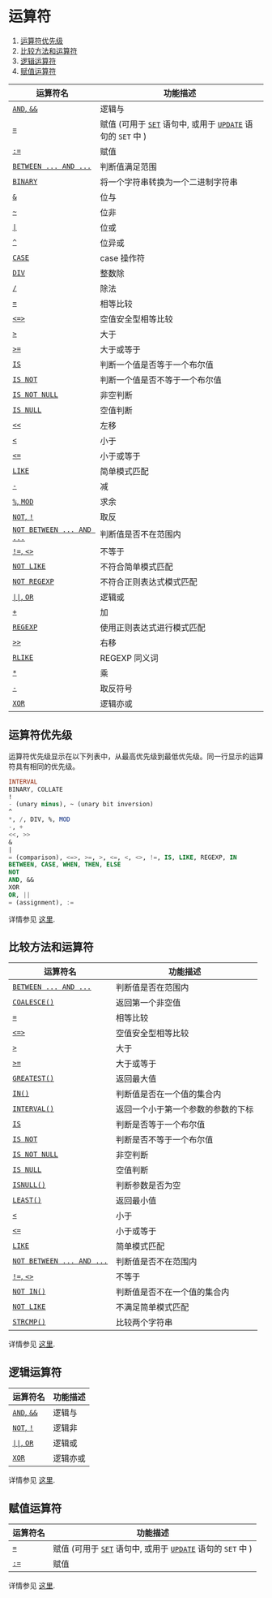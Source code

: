 # 运算符

1. [运算符优先级](#operator-precedence)
2. [比较方法和运算符](#comparison-functions-and-operators)
3. [逻辑运算符](#comparison-functions-and-operators)
4. [赋值运算符](#comparison-functions-and-operators)

| 运算符名                                     | 功能描述                                     |
| ---------------------------------------- | ---------------------------------------- |
| [`AND`, `&&`](https://dev.mysql.com/doc/refman/5.7/en/logical-operators.html#operator_and) | 逻辑与                                      |
| [`=`](https://dev.mysql.com/doc/refman/5.7/en/assignment-operators.html#operator_assign-equal) | 赋值 (可用于 [`SET`](https://dev.mysql.com/doc/refman/5.7/en/set-variable.html) 语句中, 或用于 [`UPDATE`](https://dev.mysql.com/doc/refman/5.7/en/update.html) 语句的 `SET` 中 ) |
| [`:=`](https://dev.mysql.com/doc/refman/5.7/en/assignment-operators.html#operator_assign-value) | 赋值                                       |
| [`BETWEEN ... AND ...`](https://dev.mysql.com/doc/refman/5.7/en/comparison-operators.html#operator_between) | 判断值满足范围                                  |
| [`BINARY`](https://dev.mysql.com/doc/refman/5.7/en/cast-functions.html#operator_binary) | 将一个字符串转换为一个二进制字符串                        |
| [`&`](https://dev.mysql.com/doc/refman/5.7/en/bit-functions.html#operator_bitwise-and) | 位与                                       |
| [`~`](https://dev.mysql.com/doc/refman/5.7/en/bit-functions.html#operator_bitwise-invert) | 位非                                       |
| [`\|`](https://dev.mysql.com/doc/refman/5.7/en/bit-functions.html#operator_bitwise-or) | 位或                                       |
| [`^`](https://dev.mysql.com/doc/refman/5.7/en/bit-functions.html#operator_bitwise-xor) | 位异或                                      |
| [`CASE`](https://dev.mysql.com/doc/refman/5.7/en/control-flow-functions.html#operator_case) | case 操作符                                 |
| [`DIV`](https://dev.mysql.com/doc/refman/5.7/en/arithmetic-functions.html#operator_div) | 整数除                                      |
| [`/`](https://dev.mysql.com/doc/refman/5.7/en/arithmetic-functions.html#operator_divide) | 除法                                       |
| [`=`](https://dev.mysql.com/doc/refman/5.7/en/comparison-operators.html#operator_equal) | 相等比较                                     |
| [`<=>`](https://dev.mysql.com/doc/refman/5.7/en/comparison-operators.html#operator_equal-to) | 空值安全型相等比较                                |
| [`>`](https://dev.mysql.com/doc/refman/5.7/en/comparison-operators.html#operator_greater-than) | 大于                                       |
| [`>=`](https://dev.mysql.com/doc/refman/5.7/en/comparison-operators.html#operator_greater-than-or-equal) | 大于或等于                                    |
| [`IS`](https://dev.mysql.com/doc/refman/5.7/en/comparison-operators.html#operator_is) | 判断一个值是否等于一个布尔值                           |
| [`IS NOT`](https://dev.mysql.com/doc/refman/5.7/en/comparison-operators.html#operator_is-not) | 判断一个值是否不等于一个布尔值                          |
| [`IS NOT NULL`](https://dev.mysql.com/doc/refman/5.7/en/comparison-operators.html#operator_is-not-null) | 非空判断                                     |
| [`IS NULL`](https://dev.mysql.com/doc/refman/5.7/en/comparison-operators.html#operator_is-null) | 空值判断                                     |
| [`<<`](https://dev.mysql.com/doc/refman/5.7/en/bit-functions.html#operator_left-shift) | 左移                                       |
| [`<`](https://dev.mysql.com/doc/refman/5.7/en/comparison-operators.html#operator_less-than) | 小于                                       |
| [`<=`](https://dev.mysql.com/doc/refman/5.7/en/comparison-operators.html#operator_less-than-or-equal) | 小于或等于                                    |
| [`LIKE`](https://dev.mysql.com/doc/refman/5.7/en/string-comparison-functions.html#operator_like) | 简单模式匹配                                   |
| [`-`](https://dev.mysql.com/doc/refman/5.7/en/arithmetic-functions.html#operator_minus) | 减                                        |
| [`%`, `MOD`](https://dev.mysql.com/doc/refman/5.7/en/arithmetic-functions.html#operator_mod) | 求余                                       |
| [`NOT`, `!`](https://dev.mysql.com/doc/refman/5.7/en/logical-operators.html#operator_not) | 取反                                       |
| [`NOT BETWEEN ... AND ...`](https://dev.mysql.com/doc/refman/5.7/en/comparison-operators.html#operator_not-between) | 判断值是否不在范围内                               |
| [`!=`, `<>`](https://dev.mysql.com/doc/refman/5.7/en/comparison-operators.html#operator_not-equal) | 不等于                                      |
| [`NOT LIKE`](https://dev.mysql.com/doc/refman/5.7/en/string-comparison-functions.html#operator_not-like) | 不符合简单模式匹配                                |
| [`NOT REGEXP`](https://dev.mysql.com/doc/refman/5.7/en/regexp.html#operator_not-regexp) | 不符合正则表达式模式匹配                             |
| [`\|\|`, `OR`](https://dev.mysql.com/doc/refman/5.7/en/logical-operators.html#operator_or) | 逻辑或                                      |
| [`+`](https://dev.mysql.com/doc/refman/5.7/en/arithmetic-functions.html#operator_plus) | 加                                        |
| [`REGEXP`](https://dev.mysql.com/doc/refman/5.7/en/regexp.html#operator_regexp) | 使用正则表达式进行模式匹配                            |
| [`>>`](https://dev.mysql.com/doc/refman/5.7/en/bit-functions.html#operator_right-shift) | 右移                                       |
| [`RLIKE`](https://dev.mysql.com/doc/refman/5.7/en/regexp.html#operator_regexp) | REGEXP 同义词                               |
| [`*`](https://dev.mysql.com/doc/refman/5.7/en/arithmetic-functions.html#operator_times) | 乘                                        |
| [`-`](https://dev.mysql.com/doc/refman/5.7/en/arithmetic-functions.html#operator_unary-minus) | 取反符号                                     |
| [`XOR`](https://dev.mysql.com/doc/refman/5.7/en/logical-operators.html#operator_xor) | 逻辑亦或                                     |

## 运算符优先级

运算符优先级显示在以下列表中，从最高优先级到最低优先级。同一行显示的运算符具有相同的优先级。

``` sql
INTERVAL
BINARY, COLLATE
!
- (unary minus), ~ (unary bit inversion)
^
*, /, DIV, %, MOD
-, +
<<, >>
&
|
= (comparison), <=>, >=, >, <=, <, <>, !=, IS, LIKE, REGEXP, IN
BETWEEN, CASE, WHEN, THEN, ELSE
NOT
AND, &&
XOR
OR, ||
= (assignment), :=
```

详情参见 [这里](https://dev.mysql.com/doc/refman/5.7/en/operator-precedence.html).

## 比较方法和运算符

| 运算符名                                     | 功能描述              |
| ---------------------------------------- | ----------------- |
| [`BETWEEN ... AND ...`](https://dev.mysql.com/doc/refman/5.7/en/comparison-operators.html#operator_between) | 判断值是否在范围内         |
| [`COALESCE()`](https://dev.mysql.com/doc/refman/5.7/en/comparison-operators.html#function_coalesce) | 返回第一个非空值          |
| [`=`](https://dev.mysql.com/doc/refman/5.7/en/comparison-operators.html#operator_equal) | 相等比较              |
| [`<=>`](https://dev.mysql.com/doc/refman/5.7/en/comparison-operators.html#operator_equal-to) | 空值安全型相等比较         |
| [`>`](https://dev.mysql.com/doc/refman/5.7/en/comparison-operators.html#operator_greater-than) | 大于                |
| [`>=`](https://dev.mysql.com/doc/refman/5.7/en/comparison-operators.html#operator_greater-than-or-equal) | 大于或等于             |
| [`GREATEST()`](https://dev.mysql.com/doc/refman/5.7/en/comparison-operators.html#function_greatest) | 返回最大值             |
| [`IN()`](https://dev.mysql.com/doc/refman/5.7/en/comparison-operators.html#function_in) | 判断值是否在一个值的集合内     |
| [`INTERVAL()`](https://dev.mysql.com/doc/refman/5.7/en/comparison-operators.html#function_interval) | 返回一个小于第一个参数的参数的下标 |
| [`IS`](https://dev.mysql.com/doc/refman/5.7/en/comparison-operators.html#operator_is) | 判断是否等于一个布尔值       |
| [`IS NOT`](https://dev.mysql.com/doc/refman/5.7/en/comparison-operators.html#operator_is-not) | 判断是否不等于一个布尔值      |
| [`IS NOT NULL`](https://dev.mysql.com/doc/refman/5.7/en/comparison-operators.html#operator_is-not-null) | 非空判断              |
| [`IS NULL`](https://dev.mysql.com/doc/refman/5.7/en/comparison-operators.html#operator_is-null) | 空值判断              |
| [`ISNULL()`](https://dev.mysql.com/doc/refman/5.7/en/comparison-operators.html#function_isnull) | 判断参数是否为空          |
| [`LEAST()`](https://dev.mysql.com/doc/refman/5.7/en/comparison-operators.html#function_least) | 返回最小值             |
| [`<`](https://dev.mysql.com/doc/refman/5.7/en/comparison-operators.html#operator_less-than) | 小于                |
| [`<=`](https://dev.mysql.com/doc/refman/5.7/en/comparison-operators.html#operator_less-than-or-equal) | 小于或等于             |
| [`LIKE`](https://dev.mysql.com/doc/refman/5.7/en/string-comparison-functions.html#operator_like) | 简单模式匹配            |
| [`NOT BETWEEN ... AND ...`](https://dev.mysql.com/doc/refman/5.7/en/comparison-operators.html#operator_not-between) | 判断值是否不在范围内        |
| [`!=`, `<>`](https://dev.mysql.com/doc/refman/5.7/en/comparison-operators.html#operator_not-equal) | 不等于               |
| [`NOT IN()`](https://dev.mysql.com/doc/refman/5.7/en/comparison-operators.html#function_not-in) | 判断值是否不在一个值的集合内    |
| [`NOT LIKE`](https://dev.mysql.com/doc/refman/5.7/en/string-comparison-functions.html#operator_not-like) | 不满足简单模式匹配         |
| [`STRCMP()`](https://dev.mysql.com/doc/refman/5.7/en/string-comparison-functions.html#function_strcmp) | 比较两个字符串           |

详情参见 [这里](https://dev.mysql.com/doc/refman/5.7/en/comparison-operators.html).

## 逻辑运算符

| 运算符名                                     | 功能描述 |
| ---------------------------------------- | ---- |
| [`AND`, `&&`](https://dev.mysql.com/doc/refman/5.7/en/logical-operators.html#operator_and) | 逻辑与  |
| [`NOT`, `!`](https://dev.mysql.com/doc/refman/5.7/en/logical-operators.html#operator_not) | 逻辑非  |
| [`\|\|`, `OR`](https://dev.mysql.com/doc/refman/5.7/en/logical-operators.html#operator_or) | 逻辑或  |
| [`XOR`](https://dev.mysql.com/doc/refman/5.7/en/logical-operators.html#operator_xor) | 逻辑亦或 |

详情参见 [这里](https://dev.mysql.com/doc/refman/5.7/en/group-by-handling.html).

## 赋值运算符

| 运算符名                                     | 功能描述                                     |
| ---------------------------------------- | ---------------------------------------- |
| [`=`](https://dev.mysql.com/doc/refman/5.7/en/assignment-operators.html#operator_assign-equal) | 赋值 (可用于 [`SET`](https://dev.mysql.com/doc/refman/5.7/en/set-variable.html) 语句中, 或用于 [`UPDATE`](https://dev.mysql.com/doc/refman/5.7/en/update.html) 语句的 `SET` 中 ) |
| [`:=`](https://dev.mysql.com/doc/refman/5.7/en/assignment-operators.html#operator_assign-value) | 赋值                                       |

详情参见 [这里](https://dev.mysql.com/doc/refman/5.7/en/group-by-functional-dependence.html).
